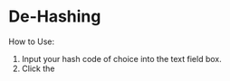 # De-Hashing

How to Use:
1. Input your hash code of choice into the text field box.
2. Click the 



